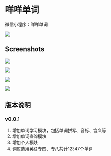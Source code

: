 # 咩咩单词

微信小程序：咩咩单词

![](images/search-logo.png)

## Screenshots

![](screenshots/Screenshots1.jpg)

![](screenshots/Screenshots2.jpg)

![](screenshots/Screenshots3.jpg)

![](screenshots/Screenshots4.jpg)

## 版本说明

### v0.0.1

1. 增加单词学习模块，包括单词拼写、音标、含义等
2. 增加单词查询模块
3. 增加个人模块
4. 词库选用英语专四、专八共计12347个单词
